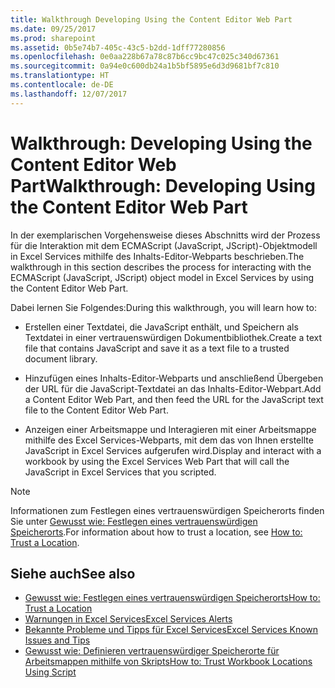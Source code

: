 ```yaml
---
title: Walkthrough Developing Using the Content Editor Web Part
ms.date: 09/25/2017
ms.prod: sharepoint
ms.assetid: 0b5e74b7-405c-43c5-b2dd-1dff77280856
ms.openlocfilehash: 0e0aa228b67a78c87b6cc9bc47c025c340d67361
ms.sourcegitcommit: 0a94e0c600db24a1b5bf5895e6d3d9681bf7c810
ms.translationtype: HT
ms.contentlocale: de-DE
ms.lasthandoff: 12/07/2017
---
```

# <a name="walkthrough-developing-using-the-content-editor-web-part"></a><span data-ttu-id="d5006-102">Walkthrough: Developing Using the Content Editor Web Part</span><span class="sxs-lookup"><span data-stu-id="d5006-102">Walkthrough: Developing Using the Content Editor Web Part</span></span>

<span data-ttu-id="d5006-103">In der exemplarischen Vorgehensweise dieses Abschnitts wird der Prozess für die Interaktion mit dem ECMAScript (JavaScript, JScript)-Objektmodell in Excel Services mithilfe des Inhalts-Editor-Webparts beschrieben.</span><span class="sxs-lookup"><span data-stu-id="d5006-103">The walkthrough in this section describes the process for interacting with the ECMAScript (JavaScript, JScript) object model in Excel Services by using the Content Editor Web Part.</span></span>
  
    
    

<span data-ttu-id="d5006-104">Dabei lernen Sie Folgendes:</span><span class="sxs-lookup"><span data-stu-id="d5006-104">During this walkthrough, you will learn how to:</span></span>
- <span data-ttu-id="d5006-105">Erstellen einer Textdatei, die JavaScript enthält, und Speichern als Textdatei in einer vertrauenswürdigen Dokumentbibliothek.</span><span class="sxs-lookup"><span data-stu-id="d5006-105">Create a text file that contains JavaScript and save it as a text file to a trusted document library.</span></span> 
    
  
- <span data-ttu-id="d5006-106">Hinzufügen eines Inhalts-Editor-Webparts und anschließend Übergeben der URL für die JavaScript-Textdatei an das Inhalts-Editor-Webpart.</span><span class="sxs-lookup"><span data-stu-id="d5006-106">Add a Content Editor Web Part, and then feed the URL for the JavaScript text file to the Content Editor Web Part.</span></span>
    
  
- <span data-ttu-id="d5006-107">Anzeigen einer Arbeitsmappe und Interagieren mit einer Arbeitsmappe mithilfe des Excel Services-Webparts, mit dem das von Ihnen erstellte JavaScript in Excel Services aufgerufen wird.</span><span class="sxs-lookup"><span data-stu-id="d5006-107">Display and interact with a workbook by using the Excel Services Web Part that will call the JavaScript in Excel Services that you scripted.</span></span> 
    
> [!NOTE] 
> <span data-ttu-id="d5006-108">Informationen zum Festlegen eines vertrauenswürdigen Speicherorts finden Sie unter [Gewusst wie: Festlegen eines vertrauenswürdigen Speicherorts](how-to-trust-a-location.md).</span><span class="sxs-lookup"><span data-stu-id="d5006-108">For information about how to trust a location, see [How to: Trust a Location](how-to-trust-a-location.md).</span></span> 
  

## <a name="see-also"></a><span data-ttu-id="d5006-109">Siehe auch</span><span class="sxs-lookup"><span data-stu-id="d5006-109">See also</span></span>

- [<span data-ttu-id="d5006-110">Gewusst wie: Festlegen eines vertrauenswürdigen Speicherorts</span><span class="sxs-lookup"><span data-stu-id="d5006-110">How to: Trust a Location</span></span>](how-to-trust-a-location.md)
- [<span data-ttu-id="d5006-111">Warnungen in Excel Services</span><span class="sxs-lookup"><span data-stu-id="d5006-111">Excel Services Alerts</span></span>](excel-services-alerts.md)
- [<span data-ttu-id="d5006-112">Bekannte Probleme und Tipps für Excel Services</span><span class="sxs-lookup"><span data-stu-id="d5006-112">Excel Services Known Issues and Tips</span></span>](excel-services-known-issues-and-tips.md)
- <span data-ttu-id="d5006-113">[Gewusst wie: Definieren vertrauenswürdiger Speicherorte für Arbeitsmappen mithilfe von Skripts](http://msdn.microsoft.com/library/79ab6ced-7a0c-4275-b852-bb246fc6be57%28Office.15%29.aspx)</span><span class="sxs-lookup"><span data-stu-id="d5006-113">[How to: Trust Workbook Locations Using Script](http://msdn.microsoft.com/library/79ab6ced-7a0c-4275-b852-bb246fc6be57%28Office.15%29.aspx)</span></span>
